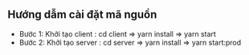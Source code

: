 ## Hướng dẫm cài đặt mã nguồn

- Bước 1: Khởi tạo client : cd client => yarn install => yarn start
- Bước 2: Khởi tạo server : cd server => yarn install => yarn start:prod
